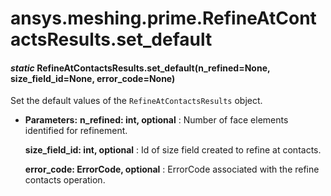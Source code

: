 <a id="ansys-meshing-prime-refineatcontactsresults-set-default"></a>

# ansys.meshing.prime.RefineAtContactsResults.set_default

<a id="ansys.meshing.prime.RefineAtContactsResults.set_default"></a>

#### *static* RefineAtContactsResults.set_default(n_refined=None, size_field_id=None, error_code=None)

Set the default values of the `RefineAtContactsResults` object.

* **Parameters:**
  **n_refined: int, optional**
  : Number of face elements identified for refinement.

  **size_field_id: int, optional**
  : Id of size field created to refine at contacts.

  **error_code: ErrorCode, optional**
  : ErrorCode associated with the refine contacts operation.

<!-- !! processed by numpydoc !! -->

